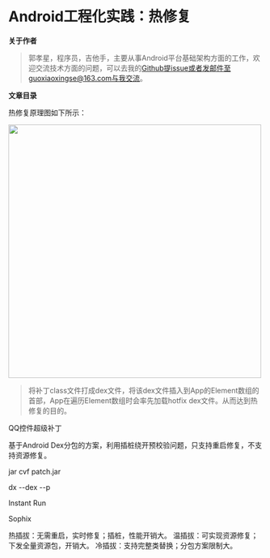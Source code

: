 # Android工程化实践：热修复

**关于作者**

>郭孝星，程序员，吉他手，主要从事Android平台基础架构方面的工作，欢迎交流技术方面的问题，可以去我的[Github](https://github.com/guoxiaoxing)提issue或者发邮件至guoxiaoxingse@163.com与我交流。

**文章目录**


热修复原理图如下所示：

<img src="https://github.com/BeesAndroid/BeesAndroid/raw/master/art/practice/project/hotfix/hotfix_principle_structure.png" width="500"/>

> 将补丁class文件打成dex文件，将该dex文件插入到App的Element数组的首部，App在遍历Element数组时会率先加载hotfix dex文件。从而达到热修复的目的。

QQ控件超级补丁

基于Android Dex分包的方案，利用插桩绕开预校验问题，只支持重启修复，不支持资源修复。

jar cvf patch.jar


dx --dex --p

Instant Run

Sophix

热插拔：无需重启，实时修复；插桩，性能开销大。
温插拔：可实现资源修复；下发全量资源包，开销大。
冷插拔：支持完整类替换；分包方案限制大。


